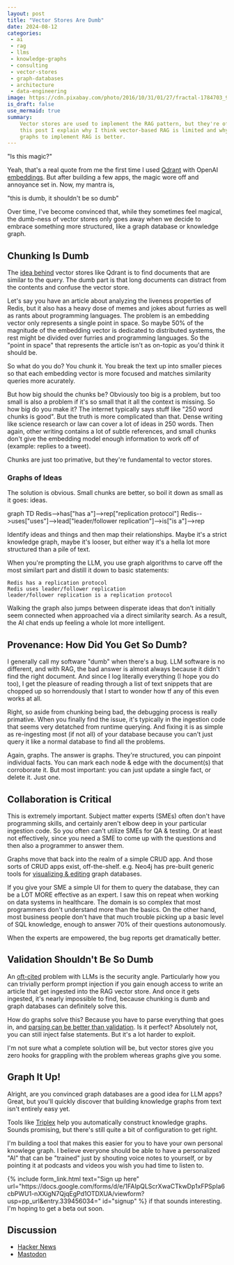 ```yaml
---
layout: post
title: "Vector Stores Are Dumb"
date: 2024-08-12
categories:
 - ai
 - rag
 - llms
 - knowledge-graphs
 - consulting
 - vector-stores
 - graph-databases
 - architecture
 - data-engineering
image: https://cdn.pixabay.com/photo/2016/10/31/01/27/fractal-1784703_960_720.jpg
is_draft: false
use_mermaid: true
summary: 
    Vector stores are used to implement the RAG pattern, but they're of limited utility. In
    this post I explain why I think vector-based RAG is limited and why using knowledge
    graphs to implement RAG is better.
---
```


"Is this magic?"

Yeah, that's a real quote from me the first time I used [Qdrant][q] with OpenAI [embeddings][emb].
But after building a few apps, the magic wore off and annoyance set in. Now, my mantra is, 

"this is dumb, it shouldn't be so dumb"

Over time, I've become convinced that, while they sometimes feel magical,
the dumb-ness of vector stores only goes away when we decide to embrace something more structured, 
like a graph database or knowledge graph.


## Chunking Is Dumb
The [idea behind][hnsw] vector stores like Qdrant is to find documents that are similar to the query. The dumb part is
that long documents can distract from the contents and confuse the vector store.

Let's say you have an article about analyzing the liveness properties of Redis, but it also has a heavy 
dose of memes and jokes about furries as well as rants about programming languages. The problem is an
embedding vector only represents a single point in space. So maybe 50% of the magnitude of the embedding vector
is dedicated to distributed systems, the rest might be divided over furries and programming languages.
So the "point in space" that represents the article isn't as on-topic as you'd think it should be.

So what do you do? You chunk it. You break the text up into smaller pieces so that each embedding vector is 
more focused and matches similarity queries more acurately.

But how big should the chunks be? Obviously too big is a problem, but too small is also a problem if it's so small that it
all the context is missing. So how big do you make it? The internet typically says stuff like "250 
word chunks is good". But the truth is more complicated than that. Dense writing like science research or
law can cover a lot of ideas in 250 words. Then again, other writing contains a lot of subtle references,
and small chunks don't give the embedding model enough information to work off of (example: replies to a
tweet).

Chunks are just too primative, but they're fundamental to vector stores.

### Graphs of Ideas
The solution is obvious. Small chunks are better, so boil it down as small as it goes: ideas. 

<div class="mermaid">
graph TD
Redis-->has["has a"]-->rep["replication protocol"]
Redis-->uses["uses"]-->lead["leader/follower replication"]-->is["is a"]-->rep
</div>

Identify ideas and things and then map their relationships. Maybe it's a strict knowledge graph, 
maybe it's looser, but either way it's a hella lot more structured than a pile of text. 

When you're prompting the LLM, you use graph algorithms to carve off the most similart part and distill it down to basic statements:


```
Redis has a replication protocol
Redis uses leader/follower replication
leader/follower replication is a replication protocol
```

Walking the graph also jumps between disperate ideas that don't initially seem connected when approached via
a direct similarity search. As a result, the AI chat ends up feeling a whole lot more intelligent.


## Provenance: How Did You Get So Dumb?
I generally call my software "dumb" when there's a bug. LLM software is no different, and with RAG, the
bad answer is almost always because it didn't find the right document. And since I log literally everything
(I hope you do too), I get the pleasure of reading through a list of text snippets that are chopped up
so horrendously that I start to wonder how tf any of this even works at all.

Right, so aside from chunking being bad, the debugging process is really primative. When you finally
find the issue, it's typically in the ingestion code that seems very detatched from runtime querying.
And fixing it is as simple as re-ingesting most (if not all) of your database because you can't just
query it like a normal database to find all the problems.

Again, graphs. The answer is graphs. They're structured, you can pinpoint individual facts. You can mark
each node & edge with the document(s) that corroborate it. But most important: you can just update a
single fact, or delete it. Just one.

## Collaboration is Critical
This is extremely important. Subject matter experts (SMEs) often don't have programming skills, and certainly
aren't elbow deep in your particular ingestion code. So you often can't utilize SMEs for QA & testing.
Or at least not effectively, since you need a SME to come up with the questions and then also a programmer to
answer them.

Graphs move that back into the realm of a simple CRUD app. And those sorts of CRUD apps exist, off-the-shelf.
e.g. Neo4j has pre-built generic tools for [visualizing & editing][neo] graph databases.

If you give your SME a simple UI for them to query the database, they can be a LOT MORE effective as an
expert. I saw this on repeat when working on data systems in healthcare. The domain is so complex that most
programmers don't understand more than the basics. On the other hand, most business people don't have that much trouble picking up a basic
level of SQL knowledge, enough to answer 70% of their questions autonomously. 

When the experts are empowered, the bug reports get dramatically better.


## Validation Shouldn't Be So Dumb
An [oft-cited][dm] problem with LLMs is the security angle. Particularly how you can trivially perform prompt
injection if you gain enough access to write an article that get ingested into the RAG vector store. And once
it gets ingested, it's nearly impossible to find, because chunking is dumb and graph databases can 
definitely solve this.

How do graphs solve this? Because you have to parse everything that goes in, and [parsing can be better than validation][parse]. Is it perfect? Absolutely not,
you can still inject false statements. But it's a lot harder to exploit. 

I'm not sure what a complete solution will be, but vector stores give you zero hooks for grappling with the 
problem whereas graphs give you some.



## Graph It Up!
Alright, are you convinced graph databases are a good idea for LLM apps? Great, but you'll quickly 
discover that building knowledge graphs from text isn't entirely easy yet.

Tools like [Triplex][triplex] help you automatically construct knowledge graphs. Sounds promising, but
there's still quite a bit of configuration to get right.

I'm building a tool that makes this easier for you to have your own personal knowlege graph. I believe everyone should be able to
have a personalized "AI" that can be "trained" just by shouting voice notes to yourself, or by pointing it
at podcasts and videos you wish you had time to listen to. 

<p>{% include form_link.html text="Sign up here" url="https://docs.google.com/forms/d/e/1FAIpQLScrXwaCTkwDp1xFPSpIa6cbPWU1-nXXigN7QjqEgPd1OTDXUA/viewform?usp=pp_url&entry.339456034=" id="signup" %}
    if that sounds interesting. I'm hoping to get a beta out soon.</p>

## Discussion
* [Hacker News](https://news.ycombinator.com/item?id=41227766)
* [Mastodon](https://hachyderm.io/@kellogh/112950493917532850)



 [q]: https://qdrant.tech/
 [emb]: https://platform.openai.com/docs/guides/embeddings
 [hnsw]: https://www.pinecone.io/learn/series/faiss/hnsw/
 [neo]: https://neo4j.com/product/bloom/
 [dm]: https://deepmind.google/discover/blog/mapping-the-misuse-of-generative-ai/
 [triplex]: https://www.sciphi.ai/blog/triplex
 [signup]: https://docs.google.com/forms/d/e/1FAIpQLScrXwaCTkwDp1xFPSpIa6cbPWU1-nXXigN7QjqEgPd1OTDXUA/viewform?usp=sf_link
 [parse]: https://lexi-lambda.github.io/blog/2019/11/05/parse-don-t-validate/
